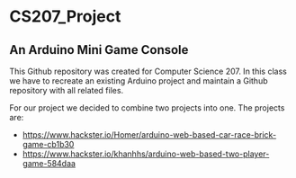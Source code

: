 # CS207_Project
## An Arduino Mini Game Console

This Github repository was created for Computer Science 207. In this class we have to recreate an existing Arduino project and maintain a Github repository with all related files.

For our project we decided to combine two projects into one. The projects are: 

- https://www.hackster.io/Homer/arduino-web-based-car-race-brick-game-cb1b30
- https://www.hackster.io/khanhhs/arduino-web-based-two-player-game-584daa
